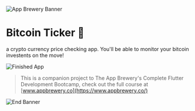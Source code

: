 ![App Brewery Banner](https://github.com/londonappbrewery/Images/blob/master/AppBreweryBanner.png)


# Bitcoin Ticker 🤑
 a crypto currency price checking app. You'll be able to monitor your bitcoin investents on the move!

![Finished App](https://github.com/londonappbrewery/Images/blob/master/bitcoin-flutter-demo.gif)


>This is a companion project to The App Brewery's Complete Flutter Development Bootcamp, check out the full course at [www.appbrewery.co](https://www.appbrewery.co/)

![End Banner](https://github.com/londonappbrewery/Images/blob/master/readme-end-banner.png)
